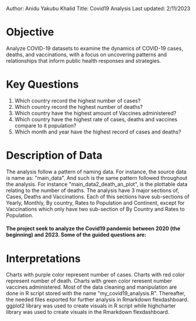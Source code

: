 Author: Anidu Yakubu Khalid
Title: Covid19 Analysis
Last updated: 2/11/2023

# Objective
Analyze COVID-19 datasets to examine the dynamics of COVID-19 cases, deaths, and vaccinations, with a focus on uncovering patterns and relationships that inform public health responses and strategies. 

# Key Questions
1. Which country record the highest number of cases? 
2. Which country record the highest number of deaths?
3. Which country have the highest amount of Vaccines administered?
4. Which country have the highest rate of cases, deaths and vaccines compare to it population?
5. Which month and year have the highest record of cases and deaths?


# Description of Data
 The analysis follow a pattern of naming data. For instance, the source data is name as: "main_data". And such is the same pattern followed throughout the analysis. For instance "main_data2_death_an_plot", is the plottable data relating to the number of deaths.
The analysis have 3 major sections of, Cases, Deaths and Vaccinations. Each of this sections have sub-sections of Yearly, Monthly, By country, Rates to Population and Continent, except for Vaccinations which only have two sub-section of By Country and Rates to Population.
#### The project seek to analyze the Covid19 pandemic between 2020 (the beginning) and 2023. Some of the guided questions are:


# Interpretations
Charts with purple color represent number of cases.
Charts with red color represent number of death.
Charts with green color reresent number vaccines administered.
Most of the data cleaning and manipulation are done in R script stored with the name "my_covid19_analysis.R". Thereafter, the needed files exported for further analysis in Rmarkdown flexdashboard. 
ggplot2 library was used to create visuals in R script while highcharter library was used to create visuals in the Rmarkdown flexdashboard.



